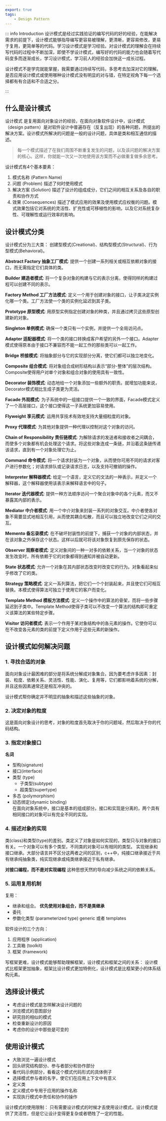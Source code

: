 ```yaml
---
export: true
tags:
    - Design Pattern
---
```


::: info Introduction
设计模式是经过实践验证的编写代码的好的经验，在能解决需求的前提下，设计模式能够指导编写更容易被理解，更清晰，更容易修改，更易于复用，更简单等的代码。学习设计模式是学习经验。对设计模式的理解会在持续写代码的过程中不断加深，即使不学设计模式，编写好的代码的能力也会随着写代码变多而逐渐成长，学习设计模式，学习前人的经验会加快这一成长过程。

设计模式不是学完就能掌握，我需要通过持续写代码，多思考去加深对它的理解。是否应用设计模式或使用哪种设计模式没有明显的对与错，在特定视角下每一个选择都有有合适和不合适之分。

:::

## 什么是设计模式

设计模式 是复用面向对象设计的经验，在面向对象软件设计中，设计模式（design pattern）是对软件设计中普遍存在（反复出现）的各种问题，所提出的解决方案。设计模式所解决的问题是一般的设计问题，具体是类和相互通信的描述。

> 每一个模式描述了在我们周围不断重复发生的问题，以及该问题的解决方案的核心。这样，你就能一次又一次地使用该方案而不必做重复做多余思考。

设计模式有4个基本要素：
1. 模式名称 (Pattern Name) 
2. 问题 (Problem) 描述了何时使用模式
3. 解决方案 (Solution) 描述了设计的组成成分，它们之间的相互关系及各自的职责和协作方式
4. 效果 (Consequences) 描述了模式应用的效果及使用模式应权衡的问题。模式效果包括它对系统的灵活性、扩充性或可移植性的影响，以及它对系统复杂性、可理解性或运行效率的影响。

## 设计模式分类

设计模式分为三大类： 创建型模式(Creational)、结构型模式(Structural)、行为型模式(Behavioral)。

**Abstract Factory 抽象工厂模式**: 提供一个创建一系列相关或相互依赖对象的接口，而无需指定它们具体的类。

**Builder 建造者模式**: 将一个复杂对象的构建与它的表示分离，使得同样的构建过程可以创建不同的表示。

**Factory Method 工厂方法模式**: 定义一个用于创建对象的接口，让子类决定实例化哪一个类。工厂方法使一个类的实例化延迟到其子类。

**Prototype 原型模式**: 用原型实例指定创建对象的种类，并且通过拷贝这些原型创建新的对象。

**Singleton 单例模式**: 确保一个类只有一个实例，并提供一个全局访问点。

**Adapter 适配器模式**: 将一个类的接口转换成客户希望的另外一个接口。Adapter 模式使得原本由于接口不兼容而不能一起工作的那些类可以一起工作。

**Bridge 桥接模式**: 将抽象部分与它的实现部分分离，使它们都可以独立地变化。

**Composite 组合模式**: 将对象组合成树形结构以表示“部分-整体”的层次结构。Composite使得用户对单个对象和组合对象的使用具有一致性。

**Decorator 装饰模式**: 动态地给一个对象添加一些额外的职责。就增加功能来说，Decorator模式相比生成子类更为灵活。

**Facade 外观模式**: 为子系统中的一组接口提供一个一致的界面，Facade模式定义了一个高层接口，这个接口使得这一子系统更加容易使用。

**Flyweight 享元模式**: 运用共享技术有效地支持大量细粒度的对象。

**Proxy 代理模式**: 为其他对象提供一种代理以控制对这个对象的访问。

**Chain of Responsibility 责任链模式**: 为解除请求的发送者和接收者之间耦合，而使多个对象都有机会处理这个请求。将这些对象连成一条链，并沿着这条链传递该请求，直到有一个对象处理它为止。

**Command 命令模式**: 将一个请求封装为一个对象，从而使你可用不同的请求对客户进行参数化；对请求排队或记录请求日志，以及支持可撤销的操作。

**Interpreter 解释器模式**: 给定一个语言，定义它的文法的一种表示，并定义一个解释器，这个解释器使用该表示来解释语言中的句子。

**Iterator 迭代器模式**: 提供一种方法顺序访问一个聚合对象中的各个元素，而又不暴露其内部的表示。

**Mediator 中介者模式**: 用一个中介对象来封装一系列的对象交互。中介者使各对象不需要显式地相互引用，从而使其耦合松散，而且可以独立地改变它们之间的交互。

**Memento 备忘录模式**: 在不破坏封装性的前提下，捕获一个对象的内部状态，并在该对象之外保存这个状态。这样以后就可将该对象恢复到原先保存的状态。

**Observer 观察者模式**: 定义对象间的一种一对多的依赖关系，当一个对象的状态发生改变时，所有依赖于它的对象都得到通知并被自动更新。

**State 状态模式**: 允许一个对象在其内部状态改变时改变它的行为。对象看起来似乎修改了它的类。

**Strategy 策略模式**: 定义一系列算法，把它们一个个封装起来，并且使它们可相互替换。本模式使得算法可独立于使用它的客户而变化。

**Template Method 模板方法模式**: 定义一个操作中的算法的骨架，而将一些步骤延迟到子类中。Template Method使得子类可以不改变一个算法的结构即可重定义该算法的某些特定步骤。

**Visitor 访问者模式**: 表示一个作用于某对象结构中的各元素的操作。它使你可以在不改变各元素的类的前提下定义作用于这些元素的新操作。






## 设计模式如何解决问题

###  1. 寻找合适的对象
 
 面向对象设计最困难的部分是将系统分解成对象集合。因为要考虑许多因素：封装、粒度、依赖关系、灵活性、性能、演化、复用等，它们都影响着系统的分解，并且这些因素通常还是相互冲突的。

 设计模式帮你确定并不明显的抽象和描述这些抽象的对象。

### 2. 决定对象的粒度
 
这是面向对象设计的思考，对象的粒度首先取决于你的问题域，然后取决于你的代码结构。

### 3. 指定对象接口

**名词**

- 型构(signature)
- 接口(interface)
- 类型 (type)
  - 子类型(subtype)
  - 超类型(supertype)
- 多态 (polymorphism)
- 动态绑定(dynamic binding)   
在面向对象系统中，接口是基本的组成部分。接口和实现是分离的，两个具有相同接口的对象可以有完全不同的实现。

### 4. 描述对象的实现

类(class)和类型(type)的差别。类定义了对象是如何实现的，类型只与对象的接口有关。一个对象可以有多个类型，不同类的对象可以有相同的类型。
实现继承和接口继承。大部分语言并不区分这两者之间的区别，c++中，纯接口继承接近于共有继承纯抽象类，纯实现继承或纯类继承接近于私有继承。

**对接口编程，而不是对实现编程** 这种思想天然的导向减少系统之间的依赖关系。

### 5. 运用复用机制

复用：
- 继承和组合。 **优先使用对象组合，而不是类继承**
- 委托
- 参数化类型 (parameterized type) generic 或者 templates


软件设计的三个方向：

1. 应用程序 (application)
2. 工具箱 (toolkit)
3. 框架 (framework)

写框架更难，设计模式能够帮助理解框架，设计模式和框架之间的关系： 设计模式比框架更加抽象，框架比设计模式更加特例化，设计模式是比框架更小的体系结构元素。

## 选择设计模式


- 考虑设计模式是怎样解决设计问题的
- 浏览模式的意图部分
- 研究目的相似的模式
- 检查重新设计的原因
- 考虑你的设计中那些是可变的

## 使用设计模式

- 大致浏览一遍设计模式
- 回头研究结构部分、参与者部分和协作部分
- 看代码示例部分，看看这个模式代码形式的具体例子
- 选择模式参与者的名字，使它们在应用上下文中有意义
- 定义类
- 定义模式中专用于应用的操作名称
- 实现执行模式中责任和协作的操作

设计模式的使用限制： 只有需要设计模式的时候才去使用设计模式，设计模式提供了灵活性，但是它让设计变得更复杂或者牺牲了一定的性能。
